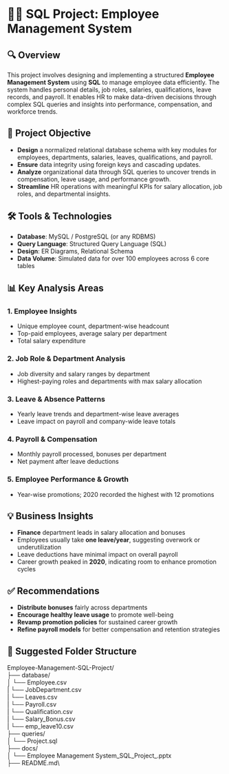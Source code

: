 # 🧑‍💼 SQL Project: Employee Management System

## 🔍 Overview
This project involves designing and implementing a structured **Employee Management System** using **SQL** to manage employee data efficiently. The system handles personal details, job roles, salaries, qualifications, leave records, and payroll. It enables HR to make data-driven decisions through complex SQL queries and insights into performance, compensation, and workforce trends.

## 🎯 Project Objective
- **Design** a normalized relational database schema with key modules for employees, departments, salaries, leaves, qualifications, and payroll.
- **Ensure** data integrity using foreign keys and cascading updates.
- **Analyze** organizational data through SQL queries to uncover trends in compensation, leave usage, and performance growth.
- **Streamline** HR operations with meaningful KPIs for salary allocation, job roles, and departmental insights.

## 🛠️ Tools & Technologies
- **Database**: MySQL / PostgreSQL (or any RDBMS)
- **Query Language**: Structured Query Language (SQL)
- **Design**: ER Diagrams, Relational Schema
- **Data Volume**: Simulated data for over 100 employees across 6 core tables

## 📊 Key Analysis Areas
### 1. Employee Insights
- Unique employee count, department-wise headcount
- Top-paid employees, average salary per department
- Total salary expenditure

### 2. Job Role & Department Analysis
- Job diversity and salary ranges by department
- Highest-paying roles and departments with max salary allocation

### 3. Leave & Absence Patterns
- Yearly leave trends and department-wise leave averages
- Leave impact on payroll and company-wide leave totals

### 4. Payroll & Compensation
- Monthly payroll processed, bonuses per department
- Net payment after leave deductions

### 5. Employee Performance & Growth
- Year-wise promotions; 2020 recorded the highest with 12 promotions

## 💡 Business Insights
- **Finance** department leads in salary allocation and bonuses
- Employees usually take **one leave/year**, suggesting overwork or underutilization
- Leave deductions have minimal impact on overall payroll
- Career growth peaked in **2020**, indicating room to enhance promotion cycles

## ✅ Recommendations
- **Distribute bonuses** fairly across departments
- **Encourage healthy leave usage** to promote well-being
- **Revamp promotion policies** for sustained career growth
- **Refine payroll models** for better compensation and retention strategies

## 📂 Suggested Folder Structure
Employee-Management-SQL-Project/\
├── database/\
│   └── Employee.csv\
|   └── JobDepartment.csv\
|   └── Leaves.csv\
|   └── Payroll.csv\
|   └── Qualification.csv\
|   └── Salary_Bonus.csv\
|   └── emp_leave10.csv\
├── queries/\
│   └── Project.sql\
├── docs/\
│   └── Employee Management System_SQL_Project_.pptx\
├── README.md\


